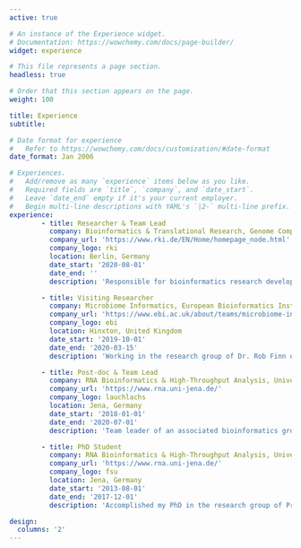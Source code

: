 ```yaml
---
active: true

# An instance of the Experience widget.
# Documentation: https://wowchemy.com/docs/page-builder/
widget: experience

# This file represents a page section.
headless: true

# Order that this section appears on the page.
weight: 100

title: Experience
subtitle:

# Date format for experience
#   Refer to https://wowchemy.com/docs/customization/#date-format
date_format: Jan 2006

# Experiences.
#   Add/remove as many `experience` items below as you like.
#   Required fields are `title`, `company`, and `date_start`.
#   Leave `date_end` empty if it's your current employer.
#   Begin multi-line descriptions with YAML's `|2-` multi-line prefix.
experience:
        - title: Researcher & Team Lead
          company: Bioinformatics & Translational Research, Genome Competence Center, Robert Koch Institute 
          company_url: 'https://www.rki.de/EN/Home/homepage_node.html'
          company_logo: rki
          location: Berlin, Germany
          date_start: '2020-08-01'
          date_end: ''
          description: 'Responsible for bioinformatics research development focusing on pandemic prepardness, One Health, and pathogen evolution. Leading an interdisciplinary team conducting research and method development to characterize infectious disease agents by modern sequencing.'

        - title: Visiting Researcher
          company: Microbiome Informatics, European Bioinformatics Institute (EMBL-EBI)
          company_url: 'https://www.ebi.ac.uk/about/teams/microbiome-informatics'
          company_logo: ebi
          location: Hinxton, United Kingdom
          date_start: '2019-10-01'
          date_end: '2020-03-15'
          description: 'Working in the research group of Dr. Rob Finn on the analysis and classification of metagenomic samples using Nanopore long-read sequencing data and hybrid approaches. Contributor to the VIRify virus detection pipeline.'

        - title: Post-doc & Team Lead
          company: RNA Bioinformatics & High-Throughput Analysis, University of Jena
          company_url: 'https://www.rna.uni-jena.de/'
          company_logo: lauchlachs
          location: Jena, Germany
          date_start: '2018-01-01'
          date_end: '2020-07-01'
          description: 'Team leader of an associated bioinformatics group at the Marz lab. Research on novel applications for emerging Nanopore long-read sequencing data in virus bioinformatics and metagenomics.'

        - title: PhD Student
          company: RNA Bioinformatics & High-Throughput Analysis, University of Jena
          company_url: 'https://www.rna.uni-jena.de/'
          company_logo: fsu
          location: Jena, Germany
          date_start: '2013-08-01'
          date_end: '2017-12-01'
          description: 'Accomplished my PhD in the research group of Prof. Manja Marz while working on my thesis about the Dark Arts of Next-Generation Sequencing bioinformatics.'

design:
  columns: '2'
---
```




